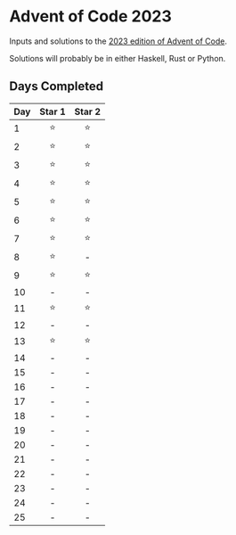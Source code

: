 # Advent of Code 2023

Inputs and solutions to the [2023 edition of Advent of Code](https://adventofcode.com/2023).

Solutions will probably be in either Haskell, Rust or Python.

## Days Completed

Day | Star 1 | Star 2
----|:------:|:-----:
1   | ⭐ | ⭐ 
2   | ⭐ | ⭐
3   | ⭐ | ⭐
4   | ⭐ | ⭐
5   | ⭐ | ⭐
6   | ⭐ | ⭐
7   | ⭐ | ⭐
8   | ⭐ | -
9   | ⭐ | ⭐
10  | - | -
11  | ⭐ | ⭐
12  | - | -
13  | ⭐ | ⭐
14  | - | -
15  | - | -
16  | - | -
17  | - | -
18  | - | -
19  | - | -
20  | - | -
21  | - | -
22  | - | -
23  | - | -
24  | - | -
25  | - | -
